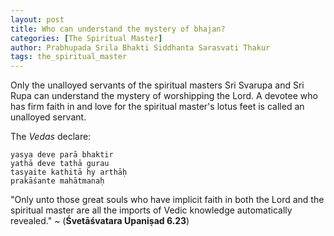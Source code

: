 ```yaml
---
layout: post
title: Who can understand the mystery of bhajan?
categories: [The Spiritual Master]
author: Prabhupada Srila Bhakti Siddhanta Sarasvati Thakur
tags: the_spiritual_master
---
```


Only the unalloyed servants of the spiritual masters Sri Svarupa and Sri Rupa can understand the mystery of worshipping the Lord. A devotee who has firm faith in and love for the spiritual master's lotus feet is called an unalloyed servant.

The *Vedas* declare:

```
yasya deve parā bhaktir
yathā deve tathā gurau
tasyaite kathitā hy arthāḥ
prakāśante mahātmanaḥ
```

"Only unto those great souls who have implicit faith in both the Lord and the spiritual master are all the imports of Vedic knowledge automatically revealed." ~ (**Śvetāśvatara Upaniṣad 6.23**)

